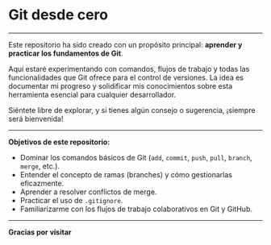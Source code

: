 # Git desde cero

---

Este repositorio ha sido creado con un propósito principal: **aprender y practicar los fundamentos de Git**.

Aquí estaré experimentando con comandos, flujos de trabajo y todas las funcionalidades que Git ofrece para el control de versiones. La idea es documentar mi progreso y solidificar mis conocimientos sobre esta herramienta esencial para cualquier desarrollador.

Siéntete libre de explorar, y si tienes algún consejo o sugerencia, ¡siempre será bienvenida!

---

**Objetivos de este repositorio:**

* Dominar los comandos básicos de Git (`add`, `commit`, `push`, `pull`, `branch`, `merge`, etc.).
* Entender el concepto de ramas (branches) y cómo gestionarlas eficazmente.
* Aprender a resolver conflictos de merge.
* Practicar el uso de `.gitignore`.
* Familiarizarme con los flujos de trabajo colaborativos en Git y GitHub.

---

**Gracias por visitar**

